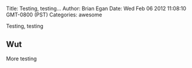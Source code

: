 Title: Testing, testing...
Author: Brian Egan
Date: Wed Feb 06 2012 11:08:10 GMT-0800 (PST)
Categories: awesome

Testing, testing

## Wut

More testing
